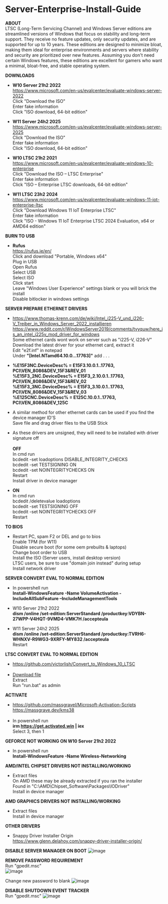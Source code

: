 # Server-Enterprise-Install-Guide
**ABOUT** <br>
LTSC (Long-Term Servicing Channel) and Windows Server editions are streamlined versions of Windows that focus on stability and long-term support.
They receive no feature updates, only security updates, and are supported for up to 10 years.
These editions are designed to minimize bloat, making them ideal for enterprise environments and servers where stability and security are prioritized over new features.
Assuming you don't need certain Windows features, these editions are excellent for gamers who want a minimal, bloat-free, and stable operating system.

**DOWNLOADS**
- **W10 Server 21h2 2022** <br>
https://www.microsoft.com/en-us/evalcenter/evaluate-windows-server-2022 <br>
Click "Download the ISO" <br>
Enter fake information <br>
Click "ISO download, 64-bit edition"

- **W11 Server 24h2 2025**  <br>
https://www.microsoft.com/en-us/evalcenter/evaluate-windows-server-2025 <br>
Click "Download the ISO" <br>
Enter fake information <br>
Click "ISO download, 64-bit edition"

- **W10 LTSC 21h2 2021** <br>
https://www.microsoft.com/en-us/evalcenter/evaluate-windows-10-enterprise <br>
Click "Download the ISO – LTSC Enterprise" <br>
Enter fake information <br>
Click "ISO – Enterprise LTSC downloads, 64-bit edition"

- **W11 LTSC 23h2 2024** <br>
https://www.microsoft.com/en-us/evalcenter/evaluate-windows-11-iot-enterprise-ltsc <br>
Click "Download Windows 11 IoT Enterprise LTSC" <br>
Enter fake information <br>
Click "ISO - Windows 11 IoT Enterprise LTSC 2024 Evaluation, x64 or AMD64 edition"

**BURN TO USB**
- **Rufus** <br> 
https://rufus.ie/en/ <br>
Click and download "Portable, Windows x64" <br>
Plug in USB <br>
Open Rufus <br>
Select USB <br>
Select ISO <br>
Click start <br>
Leave "Windows User Experience" settings blank or you will brick the install <br>
Disable bitlocker in windows settings <br>

**SERVER PREPARE ETHERNET DRIVERS**
- https://www.thomas-krenn.com/de/wiki/Intel_i225-V_und_i226-V_Treiber_in_Windows_Server_2022_installieren <br>
https://www.reddit.com/r/WindowsServer2019/comments/tvyquw/here_is_an_intel_i225v_mod_driver_for_windows <br>
Some ethernet cards wont work on server such as "i225-V, i226-V" <br>
Download the latest driver for your ethernet card, extract it <br>
Edit "e2f.inf" in notepad <br>
Under **"[Intel.NTamd64.10.0...17763]"** add . . .

- **%E15F3NC.DeviceDesc% = E15F3.10.0.1..17763, PCI\VEN_8086&DEV_15F3&REV_01 <br>
%E15F3_2NC.DeviceDesc% = E15F3_2.10.0.1..17763, PCI\VEN_8086&DEV_15F3&REV_02 <br>
%E15F3_3NC.DeviceDesc% = E15F3_3.10.0.1..17763, PCI\VEN_8086&DEV_15F3&REV_03 <br>
%E125CNC.DeviceDesc% = E125C.10.0.1..17763, PCI\VEN_8086&DEV_125C**

- A similar method for other ethernet cards can be used if you find the device manager ID'S <br>
Save file and drag driver files to the USB Stick

- As these drivers are unsigned, they will need to be installed with driver signature off <br> <br>
**OFF** <br>
In cmd run <br>
bcdedit -set loadoptions DISABLE_INTEGRITY_CHECKS <br>
bcdedit -set TESTSIGNING ON <br>
bcdedit -set NOINTEGRITYCHECKS ON <br>
Restart <br>
Install driver in device manager

- **ON** <br> 
In cmd run <br>
bcdedit /deletevalue loadoptions <br>
bcdedit -set TESTSIGNING OFF <br>
bcdedit -set NOINTEGRITYCHECKS OFF <br>
Restart

**TO BIOS**
- Restart PC, spam F2 or DEL and go to bios <br>
Enable TPM (for W11) <br>
Disable secure boot (for some oem prebuilts & laptops) <br>
Change boot order to USB <br>
Install the ISO (Server users, install desktop version) <br>
LTSC users, be sure to use "domain join instead" during setup <br>
Install network driver

**SERVER CONVERT EVAL TO NORMAL EDITION**
- In powershell run <br>
**Install-WindowsFeature -Name VolumeActivation -IncludeAllSubFeature –IncludeManagementTools**

- W10 Server 21h2 2022 <br>
**dism /online /set-edition:ServerStandard /productkey:VDYBN-27WPP-V4HQT-9VMD4-VMK7H /accepteula** <br>
- W11 Server 24h2 2025 <br>
**dism /online /set-edition:ServerStandard /productkey:TVRH6-WHNXV-R9WG3-9XRFY-MY832 /accepteula** <br>
Restart

**LTSC CONVERT EVAL TO NORMAL EDITION**
- https://github.com/victorlish/Convert_to_Windows_10_LTSC <br> <br>
- [Download file](https://github.com/fr33thytweaks/Server-Enterprise-Install-Guide/raw/main/Convert%20LTSC%20Eval.zip) <br>
Extract <br>
Run "run.bat" as admin

**ACTIVATE**
- https://github.com/massgravel/Microsoft-Activation-Scripts <br>
https://massgrave.dev/kms38 <br> <br>
- In powershell run <br>
**irm https://get.activated.win | iex** <br>
Select 3, then 1

**GEFORCE NOT WORKING ON W10 Server 21h2 2022**
- In powershell run <br>
**Install-WindowsFeature -Name Wireless-Networking**

**AMD/INTEL CHIPSET DRIVERS NOT INSTALLING/WORKING**
- Extract files <br>
On AMD these may be already extracted if you ran the installer <br>
Found in "C:\AMD\Chipset_Software\Packages\IODriver" <br>
Install in device manager
 
**AMD GRAPHICS DRIVERS NOT INSTALLING/WORKING**
- Extract files <br>
Install in device manager

**OTHER DRIVERS**
- Snappy Driver Installer Origin <br>
https://www.glenn.delahoy.com/snappy-driver-installer-origin/

**DISABLE SERVER MANAGER ON BOOT**
![image](https://github.com/user-attachments/assets/3500f7f6-0ced-4524-b8ef-316d167da885)

**REMOVE PASSWORD REQUIREMENT** <br>
Run "gpedit.msc" <br>
![image](https://github.com/user-attachments/assets/ec992915-c0a7-498f-800f-e76164d6a208)

Change new password to blank
![image](https://github.com/user-attachments/assets/d2e98128-369d-4f74-abd3-6bdf40dc058c)

**DISABLE SHUTDOWN EVENT TRACKER** <br>
Run "gpedit.msc"
![image](https://github.com/user-attachments/assets/c33d3828-a006-4178-ad1e-13a626489c2d)

